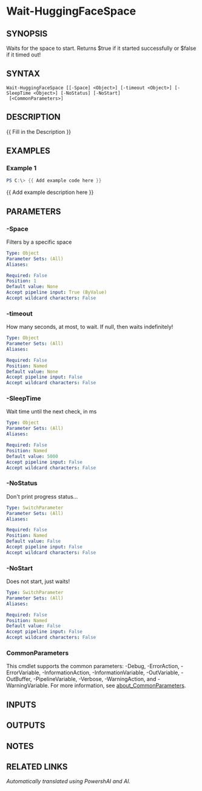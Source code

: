 ﻿---
external help file: powershai-help.xml
Module Name: powershai
online version:
schema: 2.0.0
---

# Wait-HuggingFaceSpace

## SYNOPSIS
Waits for the space to start.
Returns $true if it started successfully or $false if it timed out!

## SYNTAX

```
Wait-HuggingFaceSpace [[-Space] <Object>] [-timeout <Object>] [-SleepTime <Object>] [-NoStatus] [-NoStart]
 [<CommonParameters>]
```

## DESCRIPTION
{{ Fill in the Description }}

## EXAMPLES

### Example 1
```powershell
PS C:\> {{ Add example code here }}
```

{{ Add example description here }}

## PARAMETERS

### -Space
Filters by a specific space

```yaml
Type: Object
Parameter Sets: (All)
Aliases:

Required: False
Position: 1
Default value: None
Accept pipeline input: True (ByValue)
Accept wildcard characters: False
```

### -timeout
How many seconds, at most, to wait.
If null, then waits indefinitely!

```yaml
Type: Object
Parameter Sets: (All)
Aliases:

Required: False
Position: Named
Default value: None
Accept pipeline input: False
Accept wildcard characters: False
```

### -SleepTime
Wait time until the next check, in ms

```yaml
Type: Object
Parameter Sets: (All)
Aliases:

Required: False
Position: Named
Default value: 5000
Accept pipeline input: False
Accept wildcard characters: False
```

### -NoStatus
Don't print progress status...

```yaml
Type: SwitchParameter
Parameter Sets: (All)
Aliases:

Required: False
Position: Named
Default value: False
Accept pipeline input: False
Accept wildcard characters: False
```

### -NoStart
Does not start, just waits!

```yaml
Type: SwitchParameter
Parameter Sets: (All)
Aliases:

Required: False
Position: Named
Default value: False
Accept pipeline input: False
Accept wildcard characters: False
```

### CommonParameters
This cmdlet supports the common parameters: -Debug, -ErrorAction, -ErrorVariable, -InformationAction, -InformationVariable, -OutVariable, -OutBuffer, -PipelineVariable, -Verbose, -WarningAction, and -WarningVariable. For more information, see [about_CommonParameters](http://go.microsoft.com/fwlink/?LinkID=113216).

## INPUTS

## OUTPUTS

## NOTES

## RELATED LINKS



<!--PowershaiAiDocBlockStart-->
_Automatically translated using PowershAI and AI._
<!--PowershaiAiDocBlockEnd-->
